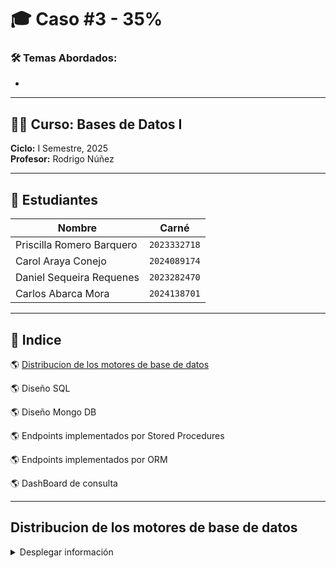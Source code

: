 # 🎓 Caso #3 - 35%

### 🛠️ Temas Abordados:
- 

---

## 👨‍🏫 Curso: Bases de Datos I  
**Ciclo:** I Semestre, 2025  
**Profesor:** Rodrigo Núñez  

---

## 👥 Estudiantes

| Nombre                     | Carné       |
|---------------------------|-------------|
|  Priscilla Romero Barquero | `2023332718` |
|  Carol Araya Conejo       | `2024089174` |
|  Daniel Sequeira Requenes | `2023282470` |
|  Carlos Abarca Mora       | `2024138701` |

---

## 📖 Indice
🌎 [Distribucion de los motores de base de datos](#distribucion-los-motores-de-base-de-datos)

🌎 Diseño SQL

🌎 Diseño Mongo DB

🌎 Endpoints implementados por Stored Procedures

🌎 Endpoints implementados por ORM

🌎 DashBoard de consulta

---
## Distribucion de los motores de base de datos
<details>
  <summary>Desplegar información</summary>

  En construcción

</details>
